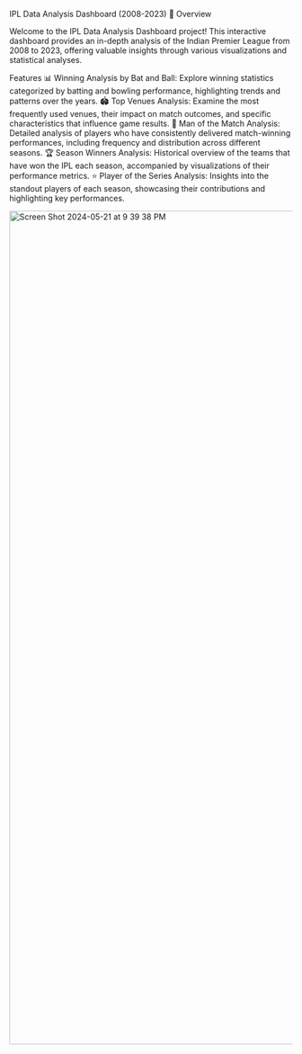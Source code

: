 IPL Data Analysis Dashboard (2008-2023) 🎉
Overview

Welcome to the IPL Data Analysis Dashboard project! This interactive dashboard provides an in-depth analysis of the Indian Premier League from 2008 to 2023, offering valuable insights through various visualizations and statistical analyses.

Features
📊 Winning Analysis by Bat and Ball: Explore winning statistics categorized by batting and bowling performance, highlighting trends and patterns over the years.
🏟️ Top Venues Analysis: Examine the most frequently used venues, their impact on match outcomes, and specific characteristics that influence game results.
🏅 Man of the Match Analysis: Detailed analysis of players who have consistently delivered match-winning performances, including frequency and distribution across different seasons.
🏆 Season Winners Analysis: Historical overview of the teams that have won the IPL each season, accompanied by visualizations of their performance metrics.
⭐ Player of the Series Analysis: Insights into the standout players of each season, showcasing their contributions and highlighting key performances.


<img width="1483" alt="Screen Shot 2024-05-21 at 9 39 38 PM" src="https://github.com/Daamiya/IPLAnalysisDashboard/assets/91697345/182f2f7a-a25b-4640-8de2-bab91fd63453">
